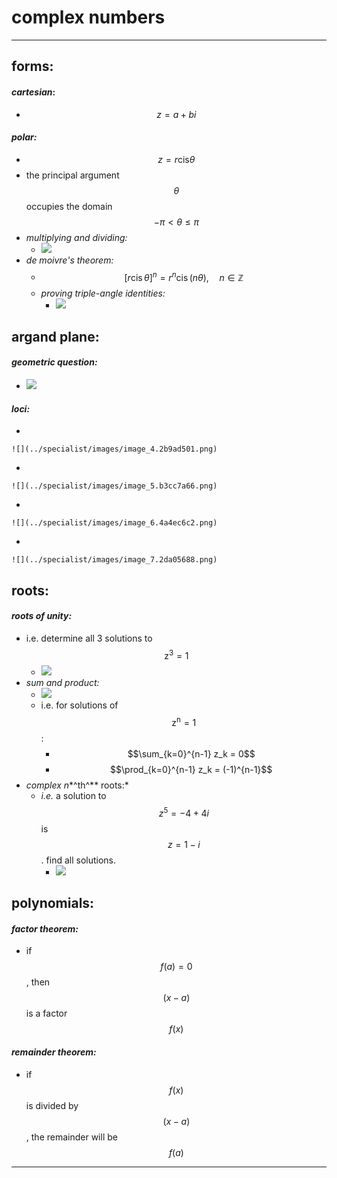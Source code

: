 # complex numbers

***

## **forms:**

#### _cartesian_:

* $$z=a+bi$$

#### _polar:_

* $$z=r\mathrm{cis}\mathit{\theta}$$
* the principal argument $$\theta$$ occupies the domain $$-\mathit{\pi}<\mathit{\theta}\le \mathit{\pi}$$
* _multiplying and dividing:_
  * ![](../specialist/images/image_1.b235a270.png)
* _de moivre's theorem:_
  * $$[r \operatorname{cis} \theta]^n = r^n \operatorname{cis} (n \theta), \quad n \in \mathbb{Z}$$
  * _proving triple-angle identities:_
    * ![](../specialist/images/image_2.156f1a28.png)

## **argand plane:**

#### _geometric question:_

* ![](../specialist/images/image_3.da8ec582.png)

#### _loci:_

*

    ![](../specialist/images/image_4.2b9ad501.png)
*

    ![](../specialist/images/image_5.b3cc7a66.png)
*

    ![](../specialist/images/image_6.4a4ec6c2.png)
*

    ![](../specialist/images/image_7.2da05688.png)

## **roots:**

#### _roots of unity:_

* i.e. determine all 3 solutions to $${\mathrm{z}}^{3}=1$$
  * ![](../specialist/images/image_8.b0bb90ab.png)
* _sum and product:_
  * ![](../specialist/images/image_9.5ef3450d.png)
  * i.e. for solutions of $${\mathrm{z}}^{\mathrm{n}}=1$$:
    * $$\sum_{k=0}^{n-1} z_k = 0$$
    * $$\prod_{k=0}^{n-1} z_k = (-1)^{n-1}$$
* _complex n_\*^th^\*\* roots:\*
  * _i.e._ a solution to $${z}^{5}=-4+4i$$ is $$z=1-i$$. find all solutions.
    * ![](../specialist/images/image_10.1bfb698d.png)

## **polynomials:**

#### _factor theorem:_

* if $$f\left(a\right)=0$$, then $$\left(x-a\right)$$ is a factor $$f\left(x\right)$$

#### _remainder theorem:_

* if $$f\left(x\right)$$ is divided by $$(x-a)$$, the remainder will be $$f\left(a\right)$$

***
